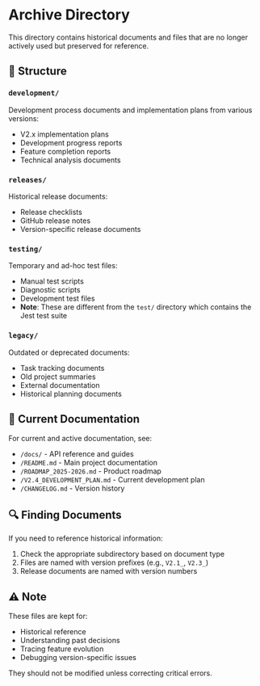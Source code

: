 # Archive Directory

This directory contains historical documents and files that are no longer actively used but preserved for reference.

## 📁 Structure

### `development/`
Development process documents and implementation plans from various versions:
- V2.x implementation plans
- Development progress reports
- Feature completion reports
- Technical analysis documents

### `releases/`
Historical release documents:
- Release checklists
- GitHub release notes
- Version-specific release documents

### `testing/`
Temporary and ad-hoc test files:
- Manual test scripts
- Diagnostic scripts
- Development test files
- **Note**: These are different from the `test/` directory which contains the Jest test suite

### `legacy/`
Outdated or deprecated documents:
- Task tracking documents
- Old project summaries
- External documentation
- Historical planning documents

## 📖 Current Documentation

For current and active documentation, see:
- `/docs/` - API reference and guides
- `/README.md` - Main project documentation
- `/ROADMAP_2025-2026.md` - Product roadmap
- `/V2.4_DEVELOPMENT_PLAN.md` - Current development plan
- `/CHANGELOG.md` - Version history

## 🔍 Finding Documents

If you need to reference historical information:
1. Check the appropriate subdirectory based on document type
2. Files are named with version prefixes (e.g., `V2.1_`, `V2.3_`)
3. Release documents are named with version numbers

## ⚠️ Note

These files are kept for:
- Historical reference
- Understanding past decisions
- Tracing feature evolution
- Debugging version-specific issues

They should not be modified unless correcting critical errors.
